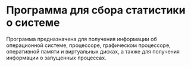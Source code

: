 # Программа для сбора статистики о системе
Программа предназначена для получения информации об операционной системе, процессоре, графическом процессоре, оперативной памяти и виртуальных дисках, а также для получения информации о запущенных процессах.

